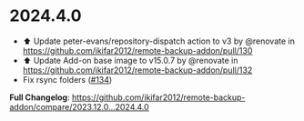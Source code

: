 # 2024.4.0

- ⬆️ Update peter-evans/repository-dispatch action to v3 by @renovate in https://github.com/ikifar2012/remote-backup-addon/pull/130
- ⬆️ Update Add-on base image to v15.0.7 by @renovate in https://github.com/ikifar2012/remote-backup-addon/pull/132
- Fix rsync folders ([#134](https://github.com/ikifar2012/remote-backup-addon/issues/134))

**Full Changelog**: https://github.com/ikifar2012/remote-backup-addon/compare/2023.12.0...2024.4.0